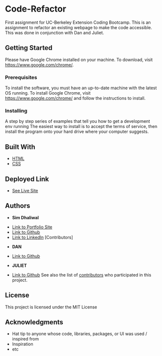 # Code-Refactor
First assignment for UC-Berkeley Extension Coding Bootcamp. This is an assignment to refactor an existing webpage to make the code accessible. This was done in conjunction with Dan and Juliet.
## Getting Started
Please have Google Chrome installed on your machine. To download, visit https://www.google.com/chrome/.
### Prerequisites
To install the software, you must have an up-to-date machine with the latest OS running. To install Google Chrome, visit https://www.google.com/chrome/ and follow the instructions to install.
### Installing
A step by step series of examples that tell you how to get a development env running
The easiest way to install is to accept the terms of service, then install the program onto your hard drive where your computer suggests.
## Built With
* [HTML](https://developer.mozilla.org/en-US/docs/Web/HTML)
* [CSS](https://developer.mozilla.org/en-US/docs/Web/CSS)
## Deployed Link
* [See Live Site](https://simsam95.github.io/website-refractor/)
## Authors
* **Sim Dhaliwal**
- [Link to Portfolio Site](#)
- [Link to Github](https://github.com/Simsam95)
- [Link to LinkedIn](https://www.linkedin.com/in/simran-dhaliwal-5a2a9a1a3/)
[Contributors]
* **DAN**
- [Link to Github](https://github.com/dfel08)
* **JULIET**
- [Link to Github](https://github.com/jules-boogie)
See also the list of [contributors](https://github.com/your/project/contributors) who participated in this project.
## License
This project is licensed under the MIT License
## Acknowledgments
* Hat tip to anyone whose code, libraries, packages, or UI was used  / inspired from
* Inspiration
* etc
